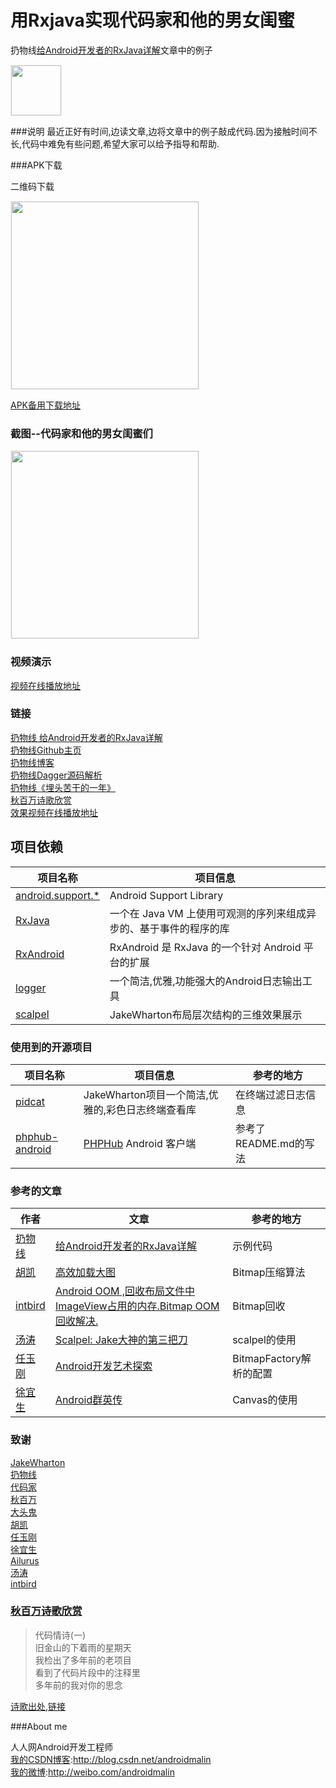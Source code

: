 # 用Rxjava实现代码家和他的男女闺蜜
扔物线[给Android开发者的RxJava详解](http://gank.io/post/560e15be2dca930e00da1083)文章中的例子
<div><img src='https://github.com/androidmalin/RengwuxianRxjava/blob/master/app/src/main/res/mipmap-xhdpi/rengwuxian.jpg' width="80px" style='border: #f1f1f1 solid 1px'/></div>

###说明
最近正好有时间,边读文章,边将文章中的例子敲成代码.因为接触时间不长,代码中难免有些问题,希望大家可以给予指导和帮助.<br/>


###APK下载

二维码下载
<div><img src='https://github.com/androidmalin/RengwuxianRxjava/blob/master/qrcode/dowload_qrcode.png' width="300px" style='border: #f1f1f1 solid 1px'/></div>

[APK备用下载地址](http://fir.im/rengwuxianrxjava)

### 截图--代码家和他的男女闺蜜们

<div><img src='https://github.com/androidmalin/RengwuxianRxjava/blob/master/screenshots/daimajia_girl_friends_team.png' width="300px" style='border: #f1f1f1 solid 1px'/></div>

### 视频演示

[视频在线播放地址](http://video.weibo.com/show?fid=1034:a6434cc89dc75f1444dac67ff22c1153)<br/>



### 链接
[扔物线 给Android开发者的RxJava详解](http://gank.io/post/560e15be2dca930e00da1083)<br/>
[扔物线Github主页](https://github.com/rengwuxian)<br/>
[扔物线博客](http://www.rengwuxian.com)<br/>
[扔物线Dagger源码解析](http://a.codekk.com/detail/Android/%E6%89%94%E7%89%A9%E7%BA%BF/Dagger%20%E6%BA%90%E7%A0%81%E8%A7%A3%E6%9E%90)<br/>
[扔物线《埋头苦干的一年》](https://github.com/aosp-exchange-group/fuck-2014-flirt-2015/blob/master/1/rengwuxian.md)<br/>
[秋百万诗歌欣赏](http://weibo.com/p/1001603907193945642719)<br/>
[效果视频在线播放地址](http://video.weibo.com/show?fid=1034:a6434cc89dc75f1444dac67ff22c1153)<br/>


## 项目依赖

项目名称 | 项目信息
------- | -------
[android.support.*](https://developer.android.com/tools/support-library/index.html) | Android Support Library
[RxJava](https://github.com/ReactiveX/RxJava) | 一个在 Java VM 上使用可观测的序列来组成异步的、基于事件的程序的库
[RxAndroid](https://github.com/ReactiveX/RxAndroid) | RxAndroid 是 RxJava 的一个针对 Android 平台的扩展
[logger](https://github.com/orhanobut/logger) | 一个简洁,优雅,功能强大的Android日志输出工具
[scalpel](https://github.com/JakeWharton/scalpel) | JakeWharton布局层次结构的三维效果展示

### 使用到的开源项目
项目名称 | 项目信息| 参考的地方
------- | -------| -------
[pidcat](https://github.com/JakeWharton/pidcat)|JakeWharton项目一个简洁,优雅的,彩色日志终端查看库|在终端过滤日志信息
[phphub-android](https://github.com/CycloneAxe/phphub-android/blob/master/README.md)| [PHPHub](https://phphub.org/) Android 客户端|参考了README.md的写法

### 参考的文章
作者 | 文章| 参考的地方
------- | -------| -------
[扔物线](https://github.com/rengwuxian) | [给Android开发者的RxJava详解](http://gank.io/post/560e15be2dca930e00da1083) | 示例代码
[胡凯](https://github.com/kesenhoo) | [ 高效加载大图](http://hukai.me/android-training-course-in-chinese/graphics/displaying-bitmaps/load-bitmap.html) | Bitmap压缩算法
[intbird](http://blog.csdn.net/intbird) | [Android OOM ,回收布局文件中ImageView占用的内存.Bitmap OOM回收解决.](http://blog.csdn.net/intbird/article/details/19905549) | Bitmap回收
[汤涛]((http://mp.weixin.qq.com/s?__biz=MzA4MjU5NTY0NA==&mid=400871360&idx=1&sn=ed438babc92bcca912f0f097f46fcf70&scene=1&srcid=1201fX7dBmzWopPQwaue5OKg&from=groupmessage&isappinstalled=0#wechat_redirect)) | [Scalpel: Jake大神的第三把刀](http://mp.weixin.qq.com/s?__biz=MzA4MjU5NTY0NA==&mid=400871360&idx=1&sn=ed438babc92bcca912f0f097f46fcf70&scene=1&srcid=1201fX7dBmzWopPQwaue5OKg&from=groupmessage&isappinstalled=0#wechat_redirect) | scalpel的使用
[任玉刚](https://github.com/singwhatiwanna)|[Android开发艺术探索](https://item.jd.com/11760209.html) | BitmapFactory解析的配置
[徐宜生](https://github.com/xuyisheng)|[Android群英传](https://item.jd.com/11758334.html)| Canvas的使用


### 致谢
[JakeWharton](https://github.com/JakeWharton)<br/>
[扔物线](https://github.com/rengwuxian)<br/>
[代码家](https://github.com/daimajia)<br/>
[秋百万](https://github.com/liaohuqiu)<br/>
[大头鬼](https://github.com/lzyzsd)<br/>
[胡凯](https://github.com/kesenhoo)<br/>
[任玉刚](https://github.com/singwhatiwanna)<br/>
[徐宜生](https://github.com/xuyisheng)<br/>
[Ailurus](https://github.com/liangzhitao)<br/>
[汤涛](http://mp.weixin.qq.com/s?__biz=MzA4MjU5NTY0NA==&mid=400871360&idx=1&sn=ed438babc92bcca912f0f097f46fcf70&scene=1&srcid=1201fX7dBmzWopPQwaue5OKg&from=groupmessage&isappinstalled=0#wechat_redirect)<br/>
[intbird](http://blog.csdn.net/intbird)<br/>

### [秋百万诗歌欣赏](http://weibo.com/p/1001603907193945642719)
>代码情诗(一)<br/>
>旧金山的下着雨的星期天<br/>
>我检出了多年前的老项目<br/>
>看到了代码片段中的注释里<br/>
>多年前的我对你的思念<br/>

[诗歌出处,链接](http://weibo.com/p/1001603907193945642719)

###About me

人人网Android开发工程师<br/>
[我的CSDN博客](http://blog.csdn.net/androidmalin):http://blog.csdn.net/androidmalin<br/>
[我的微博](http://weibo.com/androidmalin):http://weibo.com/androidmalin<br/>
